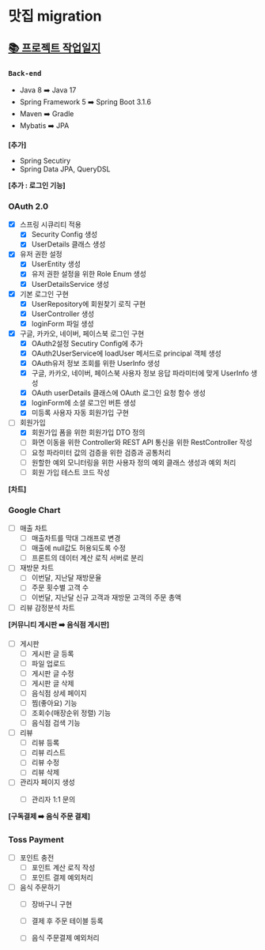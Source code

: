 # 맛집 migration 
## [📚 프로젝트 작업일지](https://jaymon.notion.site/5c86177f92e649639e4fa40fa5befac1?pvs=4)
### `Back-end`
* Java 8 ➡️  Java 17
* Spring Framework 5 ➡️  Spring Boot 3.1.6
* Maven ➡️  Gradle
* Mybatis ➡️  JPA

**[추가]**
* Spring Secutiry
* Spring Data JPA, QueryDSL

**[추가 : 로그인 기능]**
### OAuth 2.0
- [x] 스프링 시큐리티 적용
    - [x] Security Config 생성
    - [x] UserDetails 클래스 생성

- [x] 유저 권한 설정
    - [x] UserEntity 생성
    - [x] 유저 권한 설정을 위한 Role Enum 생성
    - [x] UserDetailsService 생성

- [x] 기본 로그인 구현
    - [x] UserRepository에 회원찾기 로직 구현
    - [x] UserController 생성
    - [x] loginForm 파일 생성

- [x] 구글, 카카오, 네이버, 페이스북 로그인 구현
    - [x] OAuth2설정 Secutiry Config에 추가
    - [x] OAuth2UserService에 loadUser 메서드로 principal 객체 생성
    - [x] OAuth유저 정보 조회를 위한 UserInfo 생성
    - [x] 구글, 카카오, 네이버, 페이스북 사용자 정보 응답 파라미터에 맞게 UserInfo 생성
    - [x] OAuth userDetails 클래스에 OAuth 로그인 요청 함수 생성
    - [x] loginForm에 소셜 로그인 버튼 생성
    - [x] 미등록 사용자 자동 회원가입 구현

- [ ] 회원가입 
  - [x] 회원가입 폼을 위한 회원가입 DTO 정의
  - [ ] 화면 이동을 위한 Controller와 REST API 통신을 위한 RestController 작성
  - [ ] 요청 파라미터 값의 검증을 위한 검증과 공통처리
  - [ ] 원할한 예외 모니터링을 위한 사용자 정의 예외 클래스 생성과 예외 처리
  - [ ] 회원 가입 테스트 코드 작성

**[차트]**
### Google Chart
- [ ] 매출 차트
  - [ ] 매출차트를 막대 그래프로 변경
  - [ ] 매출에 null값도 허용되도록 수정
  - [ ] 프론트의 데이터 계산 로직 서버로 분리

- [ ] 재방문 차트
  - [ ] 이번달, 지난달 재방문율
  - [ ] 주문 횟수별 고객 수
  - [ ] 이번달, 지난달 신규 고객과 재방문 고객의 주문 총액

- [ ] 리뷰 감정분석 차트

**[커뮤니티 게시판 ➡️ 음식점 게시판]**
- [ ] 게시판
    - [ ] 게시판 글 등록
    - [ ] 파일 업로드
    - [ ] 게시판 글 수정
    - [ ] 게시판 글 삭제
    - [ ] 음식점 상세 페이지
    - [ ] 찜(좋아요) 기능
    - [ ] 조회수(매장순위 정렬) 기능
    - [ ] 음식점 검색 기능

- [ ] 리뷰
    - [ ] 리뷰 등록
    - [ ] 리뷰 리스트
    - [ ] 리뷰 수정
    - [ ] 리뷰 삭제

- [ ] 관리자 페이지 생성
  - [ ] 관리자 1:1 문의


**[구독결제 ➡️ 음식 주문 결제]**
### Toss Payment
- [ ] 포인트 충전
  - [ ] 포인트 계산 로직 작성
  - [ ] 포인트 결제 예외처리

- [ ] 음식 주문하기
  - [ ] 장바구니 구현
  - [ ] 결제 후 주문 테이블 등록
  - [ ] 음식 주문결제 예외처리

